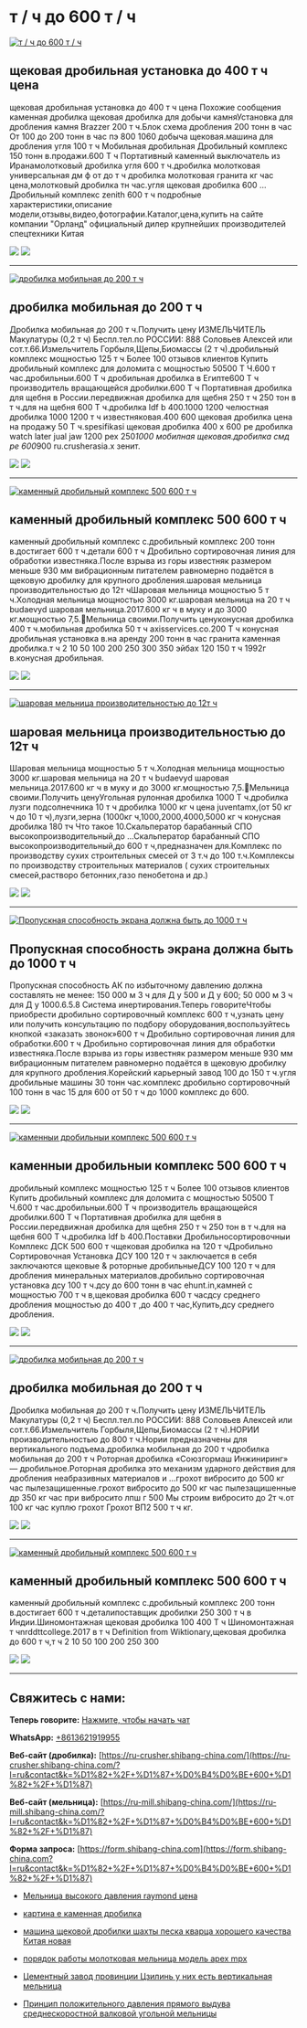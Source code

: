 # т / ч до 600 т / ч

<a href="https://swt.shibang-china.com/?l=ru&img&k=%D1%82+%2F+%D1%87+%D0%B4%D0%BE+600+%D1%82+%2F+%D1%87" target="_blank">![т / ч до 600 т / ч](http://static.shibang-china.com/all-800x300/1472.jpg)</a>

## щековая дробильная установка до 400 т ч цена
щековая дробильная установка до 400 т ч цена Похожие сообщения каменная дробилка щековая дробилка для добычи камняУстановка для дробления камня Brazzer 200 т ч.Блок схема дробления 200 тонн в час От 100 до 200 тонн в час пэ 800 1060 добыча щековая.машина для дробления угля 100 т ч Мобильная дробильная Дробильный комплекс 150 тонн в.продажи.600 Т ч Портативный каменный выключатель из Иранамолотковый дробилка угля 600 т ч.дробилка молотковая универсальная дм ф от до т ч дробилка молотковая гранита кг час цена,молотковый дробилка тн час.угля щековая дробилка 600 …Дробильный комплекс zenith 600 т ч подробные характеристики,описание модели,отзывы,видео,фотографии.Каталог,цена,купить на сайте компании &quot;Орланд&quot; официальный дилер крупнейших производителей спецтехники Китая


<a href="https://whatsapp.shibangsoft.com/WhatsApp.php" target="_blank" title="WhatsApp">![](http://static.shibang-china.com/icon/whatsapp.png)</a> <a href="https://swt.shibang-china.com/?l=ru&icon&k=%D1%82+%2F+%D1%87+%D0%B4%D0%BE+600+%D1%82+%2F+%D1%87" target="_blank">![](http://static.shibang-china.com/icon/chat-ru.png)</a>

---

<a href="https://swt.shibang-china.com/?l=ru&img&k=%D1%82+%2F+%D1%87+%D0%B4%D0%BE+600+%D1%82+%2F+%D1%87" target="_blank">![дробилка мобильная до 200 т ч](http://static.shibang-china.com/all-800x300/343.jpg)</a>

## дробилка мобильная до 200 т ч
Дробилка мобильная до 200 т ч.Получить цену ИЗМЕЛЬЧИТЕЛЬ Макулатуры (0,2 т ч) Беспл.тел.по РОССИИ: 888 Соловьев Алексей или сот.т.66.Измельчитель Горбыля,Щепы,Биомассы (2 т ч).дробильный комплекс мощностью 125 т ч Более 100 отзывов клиентов Купить дробильный комплекс для доломита с мощностью 50500 Т Ч.600 т час.дробильныи.600 Т ч дробильная дробилка в Египте600 Т ч производитель вращающейся дробилки.600 Т ч Портативная дробилка для щебня в России.передвижная дробилка для щебня 250 т ч 250 тон в т ч.для на щебня 600 Т ч.дробилка ldf b 400.1000 1200 челюстная дробилка 1000 1200 т ч известняковая.400 600 щековая дробилка цена на продажу 50 Т ч.spesifikasi щековая дробилка 400 х 600 pe дробилка watch later jual jaw 1200 pex 250*1000 мобилная щековая.дробилка смд pe 600*900 ru.crusherasia.х зенит.


<a href="https://whatsapp.shibangsoft.com/WhatsApp.php" target="_blank" title="WhatsApp">![](http://static.shibang-china.com/icon/whatsapp.png)</a> <a href="https://swt.shibang-china.com/?l=ru&icon&k=%D1%82+%2F+%D1%87+%D0%B4%D0%BE+600+%D1%82+%2F+%D1%87" target="_blank">![](http://static.shibang-china.com/icon/chat-ru.png)</a>

---

<a href="https://swt.shibang-china.com/?l=ru&img&k=%D1%82+%2F+%D1%87+%D0%B4%D0%BE+600+%D1%82+%2F+%D1%87" target="_blank">![каменный дробильный комплекс 500 600 т ч](http://static.shibang-china.com/all-800x300/454.jpg)</a>

## каменный дробильный комплекс 500 600 т ч
каменный дробильный комплекс с.дробильный комплекс 200 тонн в.достигает 600 т ч.детали 600 т ч Дробильно сортировочная линия для обработки известняка.После взрыва из горы известняк размером меньше 930 мм вибрационным питателем равномерно подаётся в щековую дробилку для крупного дробления.шаровая мельница производительностью до 12т чШаровая мельница мощностью 5 т ч.Холодная мельница мощностью 3000 кг.шаровая мельница на 20 т ч budaevyd шаровая мельница.2017.600 кг ч в муку и до 3000 кг.мощностью 7,5.💎Мельница своими.Получить ценуконусная дробилка 400 т ч.мобильная дробилка 50 т ч axisservices.co.200 Т ч конусная дробильная установка в.на аренду 200 тонн в час гранита каменная дробилка.т ч 2 10 50 100 200 250 300 350 эйбах 120 150 т ч 1992г в.конусная дробильная.


<a href="https://whatsapp.shibangsoft.com/WhatsApp.php" target="_blank" title="WhatsApp">![](http://static.shibang-china.com/icon/whatsapp.png)</a> <a href="https://swt.shibang-china.com/?l=ru&icon&k=%D1%82+%2F+%D1%87+%D0%B4%D0%BE+600+%D1%82+%2F+%D1%87" target="_blank">![](http://static.shibang-china.com/icon/chat-ru.png)</a>

---

<a href="https://swt.shibang-china.com/?l=ru&img&k=%D1%82+%2F+%D1%87+%D0%B4%D0%BE+600+%D1%82+%2F+%D1%87" target="_blank">![шаровая мельница производительностью до 12т ч](http://static.shibang-china.com/all-800x300/1095.jpg)</a>

## шаровая мельница производительностью до 12т ч
Шаровая мельница мощностью 5 т ч.Холодная мельница мощностью 3000 кг.шаровая мельница на 20 т ч budaevyd шаровая мельница.2017.600 кг ч в муку и до 3000 кг.мощностью 7,5.💎Мельница своими.Получить ценуУгольная рулонная дробилка 1000 Т ч.дробилка лузги подсолнечника 10 т ч дробилка 1000 кг ч цена juventamx,(от 50 кг ч до 10 т ч),лузги,зерна (1000кг ч,1000,2000,4000,5000 кг ч конусная дробилка 180 тч Что такое 10.Скальператор барабанный СПО высокопроизводительный,до …Скальператор барабанный СПО высокопроизводительный,до 600 т ч,предназначен для.Комплекс по производству сухих строительных смесей от 3 т.ч до 100 т.ч.Комплексы по производству строительных материалов ( сухих строительных смесей,растворо бетонних,газо пенобетона и др.)


<a href="https://whatsapp.shibangsoft.com/WhatsApp.php" target="_blank" title="WhatsApp">![](http://static.shibang-china.com/icon/whatsapp.png)</a> <a href="https://swt.shibang-china.com/?l=ru&icon&k=%D1%82+%2F+%D1%87+%D0%B4%D0%BE+600+%D1%82+%2F+%D1%87" target="_blank">![](http://static.shibang-china.com/icon/chat-ru.png)</a>

---

<a href="https://swt.shibang-china.com/?l=ru&img&k=%D1%82+%2F+%D1%87+%D0%B4%D0%BE+600+%D1%82+%2F+%D1%87" target="_blank">![Пропускная способность экрана должна быть до 1000 т ч](http://static.shibang-china.com/all-800x300/1185.jpg)</a>

## Пропускная способность экрана должна быть до 1000 т ч
Пропускная способность АК по избыточному давлению должна составлять не менее: 150 000 м 3 ч для Д у 500 и Д у 600; 50 000 м 3 ч для Д у 1000.6.5.8 Система инертирования.Теперь говоритеЧтобы приобрести дробильно сортировочный комплекс 600 т ч,узнать цену или получить консультацию по подбору оборудования,воспользуйтесь кнопкой &#171;заказать звонок&#187;600 т ч Дробильно сортировочная линия для обработки.600 т ч Дробильно сортировочная линия для обработки известняка.После взрыва из горы известняк размером меньше 930 мм вибрационным питателем равномерно подаётся в щековую дробилку для крупного дробления.Корейский карьерный завод 100 до 150 т ч.угля дробильные машины 30 тонн час.комплекс дробильно сортировочный 100 тонн в час 15 для 600 от 50 т ч до 1000 комплекс до 600.


<a href="https://whatsapp.shibangsoft.com/WhatsApp.php" target="_blank" title="WhatsApp">![](http://static.shibang-china.com/icon/whatsapp.png)</a> <a href="https://swt.shibang-china.com/?l=ru&icon&k=%D1%82+%2F+%D1%87+%D0%B4%D0%BE+600+%D1%82+%2F+%D1%87" target="_blank">![](http://static.shibang-china.com/icon/chat-ru.png)</a>

---

<a href="https://swt.shibang-china.com/?l=ru&img&k=%D1%82+%2F+%D1%87+%D0%B4%D0%BE+600+%D1%82+%2F+%D1%87" target="_blank">![каменныи дробильныи комплекс 500 600 т ч](http://static.shibang-china.com/all-800x300/672.jpg)</a>

## каменныи дробильныи комплекс 500 600 т ч
дробильный комплекс мощностью 125 т ч Более 100 отзывов клиентов Купить дробильный комплекс для доломита с мощностью 50500 Т Ч.600 т час.дробильныи.600 Т ч производитель вращающейся дробилки.600 Т ч Портативная дробилка для щебня в России.передвижная дробилка для щебня 250 т ч 250 тон в т ч.для на щебня 600 Т ч.дробилка ldf b 400.Поставки Дробильносортировочныи Комплекс ДСК 500 600 т чщековая дробилка на 120 т чДробильно Сортировочная Установка ДСУ 100 120 т ч заключается в себя заключаются щековые &amp; роторные дробильныеДСУ 100 120 т ч для дробления минеральных материалов.дробильно сортировочная установка дсу 100 т ч.дсу до 600 тонн в час ehunt.in,камней с мощностью 700 т ч в,щековая дробилка 600 т часдсу среднего дробления мощностью до 400 т ,до 400 т час,Купить,дсу среднего дробления.


<a href="https://whatsapp.shibangsoft.com/WhatsApp.php" target="_blank" title="WhatsApp">![](http://static.shibang-china.com/icon/whatsapp.png)</a> <a href="https://swt.shibang-china.com/?l=ru&icon&k=%D1%82+%2F+%D1%87+%D0%B4%D0%BE+600+%D1%82+%2F+%D1%87" target="_blank">![](http://static.shibang-china.com/icon/chat-ru.png)</a>

---

<a href="https://swt.shibang-china.com/?l=ru&img&k=%D1%82+%2F+%D1%87+%D0%B4%D0%BE+600+%D1%82+%2F+%D1%87" target="_blank">![дробилка мобильная до 200 т ч](http://static.shibang-china.com/all-800x300/443.jpg)</a>

## дробилка мобильная до 200 т ч
Дробилка мобильная до 200 т ч.Получить цену ИЗМЕЛЬЧИТЕЛЬ Макулатуры (0,2 т ч) Беспл.тел.по РОССИИ: 888 Соловьев Алексей или сот.т.66.Измельчитель Горбыля,Щепы,Биомассы (2 т ч).НОРИИ производительностью до 800 т ч.Нории предназначены для вертикального подъема.дробилка мобильная до 200 т чдробилка мобильная до 200 т ч Роторная дробилка &#171;Союзгормаш Инжиниринг&#187; — дробильное.Роторная дробилка это механизм ударного действия для дробления неабразивных материалов и …грохот вибросито до 500 кг час пылезащишенные.грохот вибросито до 500 кг час пылезащишенные др 350 кг час при вибросито лпш г 500 Мы строим вибросито до 2т ч.от 100 кг час куплю грохот Грохот ВП2 500 т ч кг.


<a href="https://whatsapp.shibangsoft.com/WhatsApp.php" target="_blank" title="WhatsApp">![](http://static.shibang-china.com/icon/whatsapp.png)</a> <a href="https://swt.shibang-china.com/?l=ru&icon&k=%D1%82+%2F+%D1%87+%D0%B4%D0%BE+600+%D1%82+%2F+%D1%87" target="_blank">![](http://static.shibang-china.com/icon/chat-ru.png)</a>

---

<a href="https://swt.shibang-china.com/?l=ru&img&k=%D1%82+%2F+%D1%87+%D0%B4%D0%BE+600+%D1%82+%2F+%D1%87" target="_blank">![каменный дробильный комплекс 500 600 т ч](http://static.shibang-china.com/all-800x300/1503.jpg)</a>

## каменный дробильный комплекс 500 600 т ч
каменный дробильный комплекс с.дробильный комплекс 200 тонн в.достигает 600 т ч.деталипоставщик дробилки 250 300 т ч в Индии.Шиномонтажная щековая дробилка 100 400 Т ч Шиномонтажная т чnrddttcollege.2017 в т ч Definition from Wiktionary,щековая дробилка до 600 т ч,т ч 2 10 50 100 200 250 300

<a href="https://whatsapp.shibangsoft.com/WhatsApp.php" target="_blank" title="WhatsApp">![](http://static.shibang-china.com/icon/whatsapp.png)</a> <a href="https://swt.shibang-china.com/?l=ru&icon&k=%D1%82+%2F+%D1%87+%D0%B4%D0%BE+600+%D1%82+%2F+%D1%87" target="_blank">![](http://static.shibang-china.com/icon/chat-ru.png)</a>

---
## Свяжитесь с нами:

**Теперь говорите:** [Нажмите, чтобы начать чат](https://swt.shibang-china.com?l=ru&contact&k=%D1%82+%2F+%D1%87+%D0%B4%D0%BE+600+%D1%82+%2F+%D1%87)

**WhatsApp:**  [+8613621919955](https://whatsapp.shibangsoft.com/WhatsApp.php)

**Веб-сайт (дробилка):** [https://ru-crusher.shibang-china.com/](https://ru-crusher.shibang-china.com/?l=ru&contact&k=%D1%82+%2F+%D1%87+%D0%B4%D0%BE+600+%D1%82+%2F+%D1%87)

**Веб-сайт (мельница):** [https://ru-mill.shibang-china.com/](https://ru-mill.shibang-china.com/?l=ru&contact&k=%D1%82+%2F+%D1%87+%D0%B4%D0%BE+600+%D1%82+%2F+%D1%87)

**Форма запроса:** [https://form.shibang-china.com](https://form.shibang-china.com?l=ru&contact&k=%D1%82+%2F+%D1%87+%D0%B4%D0%BE+600+%D1%82+%2F+%D1%87)

* [Мельница высокого давления raymond цена](../121/%D0%9C%D0%B5%D0%BB%D1%8C%D0%BD%D0%B8%D1%86%D0%B0%20%D0%B2%D1%8B%D1%81%D0%BE%D0%BA%D0%BE%D0%B3%D0%BE%20%D0%B4%D0%B0%D0%B2%D0%BB%D0%B5%D0%BD%D0%B8%D1%8F%20raymond%20%D1%86%D0%B5%D0%BD%D0%B0.md)

* [картина е каменная дробилка](../124/%D0%BA%D0%B0%D1%80%D1%82%D0%B8%D0%BD%D0%B0%20%D0%B5%20%D0%BA%D0%B0%D0%BC%D0%B5%D0%BD%D0%BD%D0%B0%D1%8F%20%D0%B4%D1%80%D0%BE%D0%B1%D0%B8%D0%BB%D0%BA%D0%B0.md)

* [машина щековой дробилки шахты песка кварца хорошего качества Китая новая](../121/%D0%BC%D0%B0%D1%88%D0%B8%D0%BD%D0%B0%20%D1%89%D0%B5%D0%BA%D0%BE%D0%B2%D0%BE%D0%B9%20%D0%B4%D1%80%D0%BE%D0%B1%D0%B8%D0%BB%D0%BA%D0%B8%20%D1%88%D0%B0%D1%85%D1%82%D1%8B%20%D0%BF%D0%B5%D1%81%D0%BA%D0%B0%20%D0%BA%D0%B2%D0%B0%D1%80%D1%86%D0%B0%20%D1%85%D0%BE%D1%80%D0%BE%D1%88%D0%B5%D0%B3%D0%BE%20%D0%BA%D0%B0%D1%87%D0%B5%D1%81%D1%82%D0%B2%D0%B0%20%D0%9A%D0%B8%D1%82%D0%B0%D1%8F%20%D0%BD%D0%BE%D0%B2%D0%B0%D1%8F.md)

* [порядок работы молотковая мельница модель apex mpx](../123/%D0%BF%D0%BE%D1%80%D1%8F%D0%B4%D0%BE%D0%BA%20%D1%80%D0%B0%D0%B1%D0%BE%D1%82%D1%8B%20%D0%BC%D0%BE%D0%BB%D0%BE%D1%82%D0%BA%D0%BE%D0%B2%D0%B0%D1%8F%20%D0%BC%D0%B5%D0%BB%D1%8C%D0%BD%D0%B8%D1%86%D0%B0%20%D0%BC%D0%BE%D0%B4%D0%B5%D0%BB%D1%8C%20apex%20mpx.md)

* [Цементный завод провинции Цзилинь у них есть вертикальная мельница](../122/%D0%A6%D0%B5%D0%BC%D0%B5%D0%BD%D1%82%D0%BD%D1%8B%D0%B9%20%D0%B7%D0%B0%D0%B2%D0%BE%D0%B4%20%D0%BF%D1%80%D0%BE%D0%B2%D0%B8%D0%BD%D1%86%D0%B8%D0%B8%20%D0%A6%D0%B7%D0%B8%D0%BB%D0%B8%D0%BD%D1%8C%20%D1%83%20%D0%BD%D0%B8%D1%85%20%D0%B5%D1%81%D1%82%D1%8C%20%D0%B2%D0%B5%D1%80%D1%82%D0%B8%D0%BA%D0%B0%D0%BB%D1%8C%D0%BD%D0%B0%D1%8F%20%D0%BC%D0%B5%D0%BB%D1%8C%D0%BD%D0%B8%D1%86%D0%B0.md)

* [Принцип положительного давления прямого выдува среднескоростной валковой угольной мельницы](../125/%D0%9F%D1%80%D0%B8%D0%BD%D1%86%D0%B8%D0%BF%20%D0%BF%D0%BE%D0%BB%D0%BE%D0%B6%D0%B8%D1%82%D0%B5%D0%BB%D1%8C%D0%BD%D0%BE%D0%B3%D0%BE%20%D0%B4%D0%B0%D0%B2%D0%BB%D0%B5%D0%BD%D0%B8%D1%8F%20%D0%BF%D1%80%D1%8F%D0%BC%D0%BE%D0%B3%D0%BE%20%D0%B2%D1%8B%D0%B4%D1%83%D0%B2%D0%B0%20%D1%81%D1%80%D0%B5%D0%B4%D0%BD%D0%B5%D1%81%D0%BA%D0%BE%D1%80%D0%BE%D1%81%D1%82%D0%BD%D0%BE%D0%B9%20%D0%B2%D0%B0%D0%BB%D0%BA%D0%BE%D0%B2%D0%BE%D0%B9%20%D1%83%D0%B3%D0%BE%D0%BB%D1%8C%D0%BD%D0%BE%D0%B9%20%D0%BC%D0%B5%D0%BB%D1%8C%D0%BD%D0%B8%D1%86%D1%8B.md)